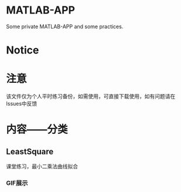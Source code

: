 # MATLAB-APP
Some private MATLAB-APP and some practices.

# Notice

# 注意
该文件仅为个人平时练习备份，如需使用，可直接下载使用，如有问题请在Issues中反馈

# 内容——分类
## LeastSquare
课堂练习，最小二乘法曲线拟合

### GIF展示


